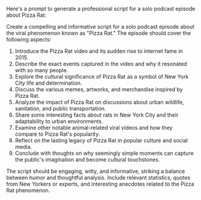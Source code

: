 Here's a prompt to generate a professional script for a solo podcast episode about Pizza Rat:

Create a compelling and informative script for a solo podcast episode about the viral phenomenon known as "Pizza Rat." The episode should cover the following aspects:

1. Introduce the Pizza Rat video and its sudden rise to internet fame in 2015.
2. Describe the exact events captured in the video and why it resonated with so many people.
3. Explore the cultural significance of Pizza Rat as a symbol of New York City life and determination.
4. Discuss the various memes, artworks, and merchandise inspired by Pizza Rat.
5. Analyze the impact of Pizza Rat on discussions about urban wildlife, sanitation, and public transportation.
6. Share some interesting facts about rats in New York City and their adaptability to urban environments.
7. Examine other notable animal-related viral videos and how they compare to Pizza Rat's popularity.
8. Reflect on the lasting legacy of Pizza Rat in popular culture and social media.
9. Conclude with thoughts on why seemingly simple moments can capture the public's imagination and become cultural touchstones.

The script should be engaging, witty, and informative, striking a balance between humor and thoughtful analysis. Include relevant statistics, quotes from New Yorkers or experts, and interesting anecdotes related to the Pizza Rat phenomenon.